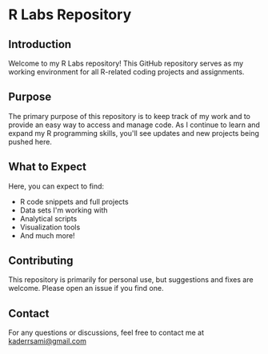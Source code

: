 # R Labs Repository

## Introduction

Welcome to my R Labs repository! This GitHub repository serves as my working environment for all R-related coding projects and assignments. 

## Purpose

The primary purpose of this repository is to keep track of my work and to provide an easy way to access and manage code. As I continue to learn and expand my R programming skills, you'll see updates and new projects being pushed here.

## What to Expect

Here, you can expect to find:

- R code snippets and full projects
- Data sets I'm working with
- Analytical scripts
- Visualization tools
- And much more!

## Contributing

This repository is primarily for personal use, but suggestions and fixes are welcome. Please open an issue if you find one.

## Contact

For any questions or discussions, feel free to contact me at kaderrsami@gmail.com

